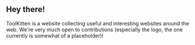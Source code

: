 ## Hey there!
ToolKitten is a website collecting useful and interesting websites around the web.
We're very much open to contributions (especially the logo, the one currently is somewhat of a placeholder)!
